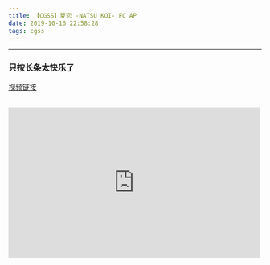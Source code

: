 ```yaml
---
title: 【CGSS】夏恋 -NATSU KOI- FC AP
date: 2019-10-16 22:58:28
tags: cgss
---
```


---
### 只按长条太快乐了
[视频链接](https://www.acfun.cn/player/ac11387015)
<br></br>
<iframe style="min-width: 500px;min-height: 300px"   src="https://www.acfun.cn/player/ac11387015" id="ACFlashPlayer-re"  scrolling="no" border="0" frameborder="no" framespacing="0" allowfullscreen="true"></iframe>
